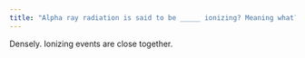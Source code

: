```yaml
---
title: "Alpha ray radiation is said to be _____ ionizing? Meaning what?"
---
```

Densely. Ionizing events are close together.

